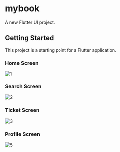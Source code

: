 # mybook

A new Flutter UI project.

## Getting Started

This project is a starting point for a Flutter application.
### Home Screen
![1](https://github.com/naveen-kumawat/FlightBookingFlutterUI/assets/63699592/171a06bf-3f85-4274-8d56-2c1c581bba82)
### Search Screen
![2](https://github.com/naveen-kumawat/FlightBookingFlutterUI/assets/63699592/8a88021b-1f94-4565-8041-a5d927fbe281)
### Ticket Screen
![3](https://github.com/naveen-kumawat/FlightBookingFlutterUI/assets/63699592/c09d708e-4dd8-46c1-b675-74fb75e0fcb5)
### Profile Screen
![5](https://github.com/naveen-kumawat/FlightBookingFlutterUI/assets/63699592/413b1237-1af9-440e-8455-acd34a56dc3d)
